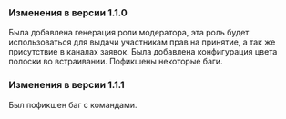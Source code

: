 ### Изменения в версии 1.1.0

Была добавлена генерация роли модератора, эта роль будет использоваться для выдачи участникам прав на принятие, а так же присутствие в каналах заявок.
Была добавлена конфигурация цвета полоски во встраивании.
Пофикшены некоторые баги.

### Изменения в версии 1.1.1

Был пофикшен баг с командами.